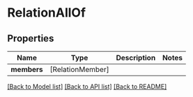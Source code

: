 # RelationAllOf

## Properties
Name | Type | Description | Notes
------------ | ------------- | ------------- | -------------
**members** | [RelationMember] |  | 

[[Back to Model list]](../README.md#documentation-for-models) [[Back to API list]](../README.md#documentation-for-api-endpoints) [[Back to README]](../README.md)


